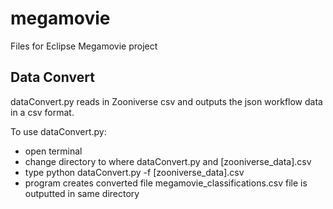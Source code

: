# megamovie
Files for Eclipse Megamovie project

## Data Convert

dataConvert.py reads in Zooniverse csv and outputs the json workflow data in a csv format.

To use dataConvert.py:

- open terminal
- change directory to where dataConvert.py and [zooniverse_data].csv 
- type python dataConvert.py -f [zooniverse_data].csv
- program creates converted file megamovie_classifications.csv file is outputted in same directory

